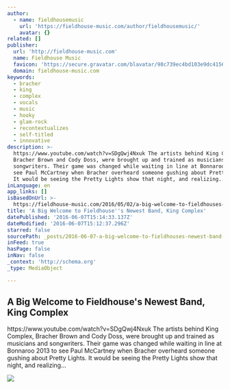 ```yaml
---
author:
  - name: fieldhousemusic
    url: 'https://fieldhouse-music.com/author/fieldhousemusic/'
    avatar: {}
related: []
publisher:
  url: 'http://fieldhouse-music.com'
  name: Fieldhouse Music
  favicon: 'https://secure.gravatar.com/blavatar/98c739ec4bd103e9dc41568cffb866d1?s=16'
  domain: fieldhouse-music.com
keywords:
  - bracher
  - king
  - complex
  - vocals
  - music
  - hooky
  - glam-rock
  - recontextualizes
  - self-titled
  - innovative
description: >-
  https://www.youtube.com/watch?v=SDgQwj4Nxuk The artists behind King Complex,
  Bracher Brown and Cody Doss, were brought up and trained as musicians and
  songwriters. Their game was changed while waiting in line at Bonnaroo 2013 to
  see Paul McCartney when Bracher overheard someone gushing about Pretty Lights.
  It would be seeing the Pretty Lights show that night, and realizing...
inLanguage: en
app_links: []
isBasedOnUrl: >-
  https://fieldhouse-music.com/2016/05/02/a-big-welcome-to-fieldhouses-newest-band-king-complex/
title: 'A Big Welcome to Fieldhouse''s Newest Band, King Complex'
datePublished: '2016-06-07T15:14:33.137Z'
dateModified: '2016-06-07T15:12:37.296Z'
starred: false
sourcePath: _posts/2016-06-07-a-big-welcome-to-fieldhouses-newest-band-king-complex.md
inFeed: true
hasPage: false
inNav: false
_context: 'http://schema.org'
_type: MediaObject

---
```

<article style=""><h1>A Big Welcome to Fieldhouse's Newest Band, King Complex</h1><p>https://www.youtube.com/watch?v=SDgQwj4Nxuk The artists behind King Complex, Bracher Brown and Cody Doss, were brought up and trained as musicians and songwriters. Their game was changed while waiting in line at Bonnaroo 2013 to see Paul McCartney when Bracher overheard someone gushing about Pretty Lights. It would be seeing the Pretty Lights show that night, and realizing...</p><img src="https://i0.wp.com/fieldhousemusic.files.wordpress.com/2016/05/12841304_1156969017671411_8076101765220105943_o.jpg?fit=440%2C330&amp;ssl=1" /></article>